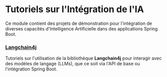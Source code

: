 # Tutoriels sur l'Intégration de l'IA

Ce module contient des projets de démonstration pour l'intégration de diverses capacités d'Intelligence Artificielle dans des applications Spring Boot.

### [Langchain4j](langchain4j-tutorial)
Tutoriels sur l'utilisation de la bibliothèque **Langchain4j** pour interagir avec des modèles de langage (LLMs), que ce soit via l'API de base ou l'intégration Spring Boot.
